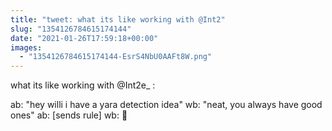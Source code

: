 ```yaml
---
title: "tweet: what its like working with @Int2"
slug: "1354126784615174144"
date: "2021-01-26T17:59:18+00:00"
images:
  - "1354126784615174144-EsrS4NbU0AAFt8W.png"
---
```

what its like working with @Int2e_ :

ab: "hey willi i have a yara detection idea"
wb: "neat, you always have good ones"
ab: [sends rule]
wb: 🤯 